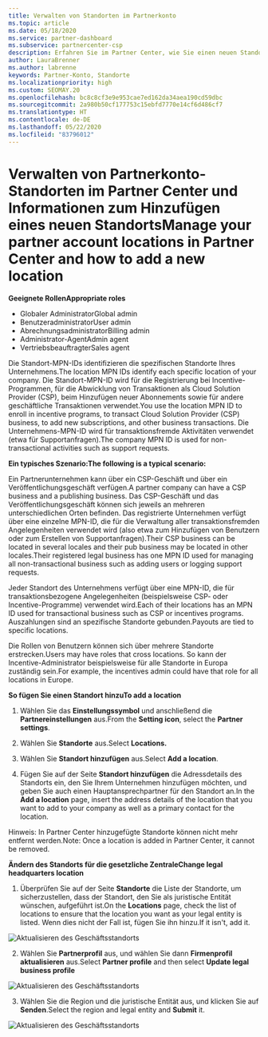 ```yaml
---
title: Verwalten von Standorten im Partnerkonto
ms.topic: article
ms.date: 05/18/2020
ms.service: partner-dashboard
ms.subservice: partnercenter-csp
description: Erfahren Sie im Partner Center, wie Sie einen neuen Standort hinzufügen und wie die Standort-MPN-ID in Incentive-Programmen, CSP-Geschäftsaktionen, Abonnements und anderen Transaktionen verwendet wird.
author: LauraBrenner
ms.author: labrenne
keywords: Partner-Konto, Standorte
ms.localizationpriority: high
ms.custom: SEOMAY.20
ms.openlocfilehash: bc8c8cf3e9e953cae7ed162da34aea190cd59dbc
ms.sourcegitcommit: 2a980b50cf177753c15ebfd7770e14cf6d486cf7
ms.translationtype: HT
ms.contentlocale: de-DE
ms.lasthandoff: 05/22/2020
ms.locfileid: "83796012"
---
```

# <a name="manage-your-partner-account-locations-in-partner-center-and-how-to-add-a-new-location"></a><span data-ttu-id="83624-104">Verwalten von Partnerkonto-Standorten im Partner Center und Informationen zum Hinzufügen eines neuen Standorts</span><span class="sxs-lookup"><span data-stu-id="83624-104">Manage your partner account locations in Partner Center and how to add a new location</span></span>

<span data-ttu-id="83624-105">**Geeignete Rollen**</span><span class="sxs-lookup"><span data-stu-id="83624-105">**Appropriate roles**</span></span>
- <span data-ttu-id="83624-106">Globaler Administrator</span><span class="sxs-lookup"><span data-stu-id="83624-106">Global admin</span></span>
- <span data-ttu-id="83624-107">Benutzeradministrator</span><span class="sxs-lookup"><span data-stu-id="83624-107">User admin</span></span>
- <span data-ttu-id="83624-108">Abrechnungsadministrator</span><span class="sxs-lookup"><span data-stu-id="83624-108">Billing admin</span></span>
- <span data-ttu-id="83624-109">Administrator-Agent</span><span class="sxs-lookup"><span data-stu-id="83624-109">Admin agent</span></span>
- <span data-ttu-id="83624-110">Vertriebsbeauftragter</span><span class="sxs-lookup"><span data-stu-id="83624-110">Sales agent</span></span>

<span data-ttu-id="83624-111">Die Standort-MPN-IDs identifizieren die spezifischen Standorte Ihres Unternehmens.</span><span class="sxs-lookup"><span data-stu-id="83624-111">The location MPN IDs identify each specific location of your company.</span></span> <span data-ttu-id="83624-112">Die Standort-MPN-ID wird für die Registrierung bei Incentive-Programmen, für die Abwicklung von Transaktionen als Cloud Solution Provider (CSP), beim Hinzufügen neuer Abonnements sowie für andere geschäftliche Transaktionen verwendet.</span><span class="sxs-lookup"><span data-stu-id="83624-112">You use the location MPN ID to enroll in incentive programs, to transact Cloud Solution Provider (CSP) business, to add new subscriptions, and other business transactions.</span></span> <span data-ttu-id="83624-113">Die Unternehmens-MPN-ID wird für transaktionsfremde Aktivitäten verwendet (etwa für Supportanfragen).</span><span class="sxs-lookup"><span data-stu-id="83624-113">The company MPN ID is used for non-transactional activities such as support requests.</span></span>

<span data-ttu-id="83624-114">**Ein typisches Szenario:**</span><span class="sxs-lookup"><span data-stu-id="83624-114">**The following is a typical scenario:**</span></span>

<span data-ttu-id="83624-115">Ein Partnerunternehmen kann über ein CSP-Geschäft und über ein Veröffentlichungsgeschäft verfügen.</span><span class="sxs-lookup"><span data-stu-id="83624-115">A partner company can have a CSP business and a publishing business.</span></span> <span data-ttu-id="83624-116">Das CSP-Geschäft und das Veröffentlichungsgeschäft können sich jeweils an mehreren unterschiedlichen Orten befinden. Das registrierte Unternehmen verfügt über eine einzelne MPN-ID, die für die Verwaltung aller transaktionsfremden Angelegenheiten verwendet wird (also etwa zum Hinzufügen von Benutzern oder zum Erstellen von Supportanfragen).</span><span class="sxs-lookup"><span data-stu-id="83624-116">Their CSP business can be located in several locales and their pub business may be located in other locales.Their registered legal business has one MPN ID used for managing all non-transactional business such as adding users or logging support requests.</span></span>

<span data-ttu-id="83624-117">Jeder Standort des Unternehmens verfügt über eine MPN-ID, die für transaktionsbezogene Angelegenheiten (beispielsweise CSP- oder Incentive-Programme) verwendet wird.</span><span class="sxs-lookup"><span data-stu-id="83624-117">Each of their locations has an MPN ID used for transactional business such as CSP or incentives programs.</span></span> <span data-ttu-id="83624-118">Auszahlungen sind an spezifische Standorte gebunden.</span><span class="sxs-lookup"><span data-stu-id="83624-118">Payouts are tied to specific locations.</span></span>

<span data-ttu-id="83624-119">Die Rollen von Benutzern können sich über mehrere Standorte erstrecken.</span><span class="sxs-lookup"><span data-stu-id="83624-119">Users may have roles that cross locations.</span></span> <span data-ttu-id="83624-120">So kann der Incentive-Administrator beispielsweise für alle Standorte in Europa zuständig sein.</span><span class="sxs-lookup"><span data-stu-id="83624-120">For example, the incentives admin could have that role for all locations in Europe.</span></span>

<span data-ttu-id="83624-121">**So fügen Sie einen Standort hinzu**</span><span class="sxs-lookup"><span data-stu-id="83624-121">**To add a location**</span></span>

1. <span data-ttu-id="83624-122">Wählen Sie das **Einstellungssymbol** und anschließend die **Partnereinstellungen** aus.</span><span class="sxs-lookup"><span data-stu-id="83624-122">From the **Setting icon**, select the **Partner settings**.</span></span> 

2. <span data-ttu-id="83624-123">Wählen Sie **Standorte** aus.</span><span class="sxs-lookup"><span data-stu-id="83624-123">Select **Locations.**</span></span>

3. <span data-ttu-id="83624-124">Wählen Sie **Standort hinzufügen** aus.</span><span class="sxs-lookup"><span data-stu-id="83624-124">Select **Add a location**.</span></span>  

4. <span data-ttu-id="83624-125">Fügen Sie auf der Seite **Standort hinzufügen** die Adressdetails des Standorts ein, den Sie Ihrem Unternehmen hinzufügen möchten, und geben Sie auch einen Hauptansprechpartner für den Standort an.</span><span class="sxs-lookup"><span data-stu-id="83624-125">In the **Add a location** page, insert the address details of the location that you want to add to your company as well as a primary contact for the location.</span></span>

<span data-ttu-id="83624-126">Hinweis: In Partner Center hinzugefügte Standorte können nicht mehr entfernt werden.</span><span class="sxs-lookup"><span data-stu-id="83624-126">Note: Once a location is added in Partner Center, it cannot be removed.</span></span>

<span data-ttu-id="83624-127">**Ändern des Standorts für die gesetzliche Zentrale**</span><span class="sxs-lookup"><span data-stu-id="83624-127">**Change legal headquarters location**</span></span>

1. <span data-ttu-id="83624-128">Überprüfen Sie auf der Seite **Standorte** die Liste der Standorte, um sicherzustellen, dass der Standort, den Sie als juristische Entität wünschen, aufgeführt ist.</span><span class="sxs-lookup"><span data-stu-id="83624-128">On the **Locations** page, check the list of locations to ensure that the location you want as your legal entity is listed.</span></span> <span data-ttu-id="83624-129">Wenn dies nicht der Fall ist, fügen Sie ihn hinzu.</span><span class="sxs-lookup"><span data-stu-id="83624-129">If it isn't, add it.</span></span>

![Aktualisieren des Geschäftsstandorts](images/updatepartnerprofile2.png)

2. <span data-ttu-id="83624-131">Wählen Sie **Partnerprofil** aus, und wählen Sie dann **Firmenprofil aktualisieren** aus.</span><span class="sxs-lookup"><span data-stu-id="83624-131">Select **Partner profile** and then select **Update legal business profile**</span></span>

![Aktualisieren des Geschäftsstandorts](images/updatepartnerprofile1.png)

3. <span data-ttu-id="83624-133">Wählen Sie die Region und die juristische Entität aus, und klicken Sie auf **Senden**.</span><span class="sxs-lookup"><span data-stu-id="83624-133">Select the region and legal entity and **Submit** it.</span></span>

![Aktualisieren des Geschäftsstandorts](images/updatepartnerprofile3.png)

